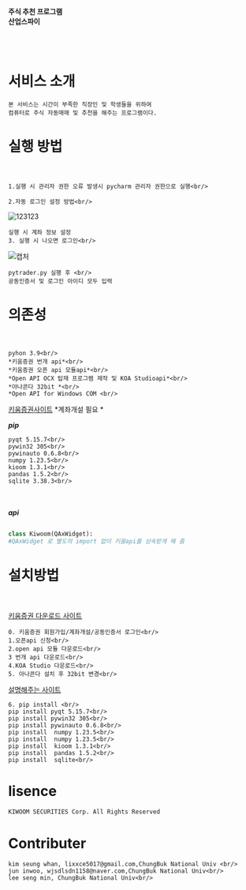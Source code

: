 ****주식 추천 프로그램****<br/>
**산업스파이**<br/><br/><br/><br/>

# 서비스 소개<br/>
    본 서비스는 시간이 부족한 직장인 및 학생들을 위하여
    컴퓨터로 주식 자동매매 및 추천을 해주는 프로그램이다.
  
# 실행 방법<br/><br/>
    1.실행 시 관리자 권한 오류 발생시 pycharm 관리자 권한으로 실행<br/>

    2.자동 로그인 설정 방법<br/>
![123123](https://user-images.githubusercontent.com/101561741/206839024-842438c0-ab1e-4a8e-8920-f926e92d0ed7.png)<br/>
 
 
    실행 시 계좌 정보 설정 
    3. 실행 시 나오면 로그인<br/>

![캡처](https://user-images.githubusercontent.com/101561741/206839407-50e09a3f-ee04-466e-b7c4-acefb7eee9da.PNG)
    <br/> 
    
    pytrader.py 실행 후 <br/>
    공동인증서 및 로그인 아이디 모두 입력


# 의존성<br/><br/>
    pyhon 3.9<br/>
    *키움증권 번개 api*<br/>
    *키움증권 오픈 api 모듈api*<br/>
    *Open API OCX 탑재 프로그램 제작 및 KOA Studioapi*<br/>
    *아나콘다 32bit *<br/>
    *Open API for Windows COM <br/>    
[키움증권사이트](https://www.kiwoom.com/h/common/event/VEventMainView?eventCode=20220074&from=138<br/>) *계좌개설 필요 *<br/>

***pip***<br/>

    pyqt 5.15.7<br/>
    pywin32 305<br/>
    pywinauto 0.6.8<br/>
    numpy 1.23.5<br/>
    kioom 1.3.1<br/>
    pandas 1.5.2<br/>
    sqlite 3.38.3<br/>

<br/><br/>
*****api*****
``` python 

class Kiwoom(QAxWidget): 
#QAxWidget 로 별도의 import 없이 키움api를 상속받게 해 줌


```

# 설치방법<br/><br/>
[키움증권 다운로드 사이트](https://www.kiwoom.com/h/customer/download/VOpenApiInfoView?dummyVal=0)<br/>

    0. 키움증권 회원가입/계좌개설/공동인증서 로그인<br/>
    1.오픈api 신청<br/>
    2.open api 모듈 다운로드<br/>
    3 번개 api 다운로드<br/>
    4.KOA Studio 다운로드<br/>
    5. 아나콘다 설치 후 32bit 변경<br/>

[설명해주는 사이트](https://losskatsu.github.io/it-infra/conda32/#4-%ED%82%A4%EC%9B%80-api-%EB%8B%A4%EC%9A%B4%EB%A1%9C%EB%93%9C)<br/>

    6. pip install <br/>
    pip install pyqt 5.15.7<br/>
    pip install pywin32 305<br/>
    pip install pywinauto 0.6.8<br/>
    pip install  numpy 1.23.5<br/>
    pip install  numpy 1.23.5<br/>
    pip install  kioom 1.3.1<br/>
    pip install  pandas 1.5.2<br/>
    pip install  sqlite<br/>


# lisence <br/>

    KIWOOM SECURITIES Corp. All Rights Reserved


# Contributer
    kim seung whan, lixxce5017@gmail.com,ChungBuk National Univ <br/>
    jun inwoo, wjsdlsdn1158@naver.com,ChungBuk National Univ<br/>
    lee seng min, ChungBuk National Univ<br/>
